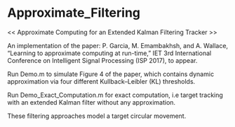 # Approximate_Filtering
<< Approximate Computing for an Extended Kalman Filtering Tracker >>

An implementation of the paper:
P. Garcia, M. Emambakhsh, and A. Wallace, “Learning to approximate computing at run-time,” IET 3rd International Conference on Intelligent Signal Processing (ISP 2017), to appear.

Run Demo.m to simulate Figure 4 of the paper, which contains dynamic approximation via four different Kullback–Leibler (KL) thresholds.

Run Demo_Exact_Computation.m for exact computation, i.e target tracking with an extended Kalman filter without any approximation.

These filtering approaches model a target circular movement.
